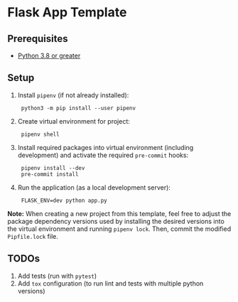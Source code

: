 # Flask App Template

## Prerequisites

- [Python 3.8 or greater](https://www.python.org/downloads/)

## Setup

1. Install `pipenv` (if not already installed):

		python3 -m pip install --user pipenv

2. Create virtual environment for project:

		pipenv shell

3. Install required packages into virtual environment (including development)
   and activate the required `pre-commit` hooks:

		pipenv install --dev
		pre-commit install

4. Run the application (as a local development server):

		FLASK_ENV=dev python app.py


**Note:** When creating a new project from this template, feel free to adjust 
the package dependency versions used by installing the desired versions into 
the virtual environment and running `pipenv lock`. Then, commit the modified 
`Pipfile.lock` file. 

## TODOs

1. Add tests (run with `pytest`)
2. Add `tox` configuration (to run lint and tests with multiple python versions)
